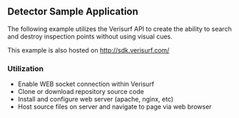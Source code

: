 ## Detector Sample Application

The following example utilizes the Verisurf API to create the ability to search and destroy inspection points without using visual cues.

This example is also hosted on http://sdk.verisurf.com/

### Utilization

- Enable WEB socket connection within Verisurf
- Clone or download repository source code
- Install and configure web server (apache, nginx, etc)
- Host source files on server and navigate to page via web browser
